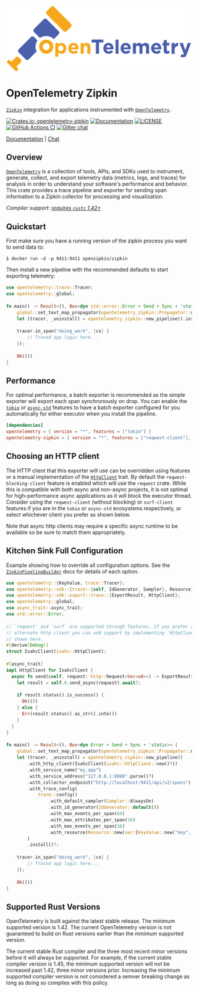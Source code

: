 ![OpenTelemetry — An observability framework for cloud-native software.][splash]

[splash]: https://raw.githubusercontent.com/open-telemetry/opentelemetry-rust/master/assets/logo-text.png

# OpenTelemetry Zipkin

[`Zipkin`] integration for applications instrumented with [`OpenTelemetry`].

[![Crates.io: opentelemetry-zipkin](https://img.shields.io/crates/v/opentelemetry-zipkin.svg)](https://crates.io/crates/opentelemetry-zipkin)
[![Documentation](https://docs.rs/opentelemetry-zipkin/badge.svg)](https://docs.rs/opentelemetry-zipkin)
[![LICENSE](https://img.shields.io/crates/l/opentelemetry-zipkin)](./LICENSE)
[![GitHub Actions CI](https://github.com/open-telemetry/opentelemetry-rust/workflows/CI/badge.svg)](https://github.com/open-telemetry/opentelemetry-rust/actions?query=workflow%3ACI+branch%3Amaster)
[![Gitter chat](https://img.shields.io/badge/gitter-join%20chat%20%E2%86%92-brightgreen.svg)](https://gitter.im/open-telemetry/opentelemetry-rust)

[Documentation](https://docs.rs/opentelemetry-zipkin) |
[Chat](https://gitter.im/open-telemetry/opentelemetry-rust)

## Overview

[`OpenTelemetry`] is a collection of tools, APIs, and SDKs used to instrument,
generate, collect, and export telemetry data (metrics, logs, and traces) for
analysis in order to understand your software's performance and behavior. This
crate provides a trace pipeline and exporter for sending span information to a
Zipkin collector for processing and visualization.

*Compiler support: [requires `rustc` 1.42+][msrv]*

[`Zipkin`]: https://zipkin.io/
[`OpenTelemetry`]: https://crates.io/crates/opentelemetry
[msrv]: #supported-rust-versions

## Quickstart

First make sure you have a running version of the zipkin process you want to
send data to:

```shell
$ docker run -d -p 9411:9411 openzipkin/zipkin
```

Then install a new pipeline with the recommended defaults to start exporting
telemetry:

```rust
use opentelemetry::trace::Tracer;
use opentelemetry::global;

fn main() -> Result<(), Box<dyn std::error::Error + Send + Sync + 'static>> {
    global::set_text_map_propagator(opentelemetry_zipkin::Propagator::new());
    let (tracer, _uninstall) = opentelemetry_zipkin::new_pipeline().install()?;

    tracer.in_span("doing_work", |cx| {
        // Traced app logic here...
    });

    Ok(())
}
```

## Performance

For optimal performance, a batch exporter is recommended as the simple exporter
will export each span synchronously on drop. You can enable the [`tokio`] or
[`async-std`] features to have a batch exporter configured for you automatically
for either executor when you install the pipeline.

```toml
[dependencies]
opentelemetry = { version = "*", features = ["tokio"] }
opentelemetry-zipkin = { version = "*", features = ["reqwest-client"], default-features = false }
```

[`tokio`]: https://tokio.rs
[`async-std`]: https://async.rs

## Choosing an HTTP client

The HTTP client that this exporter will use can be overridden using features or
a manual implementation of the [`HttpClient`] trait. By default the
`reqwest-blocking-client` feature is enabled which will use the `reqwest` crate.
While this is compatible with both async and non-async projects, it is not
optimal for high-performance async applications as it will block the executor
thread. Consider using the `reqwest-client` (without blocking) or `surf-client`
features if you are in the `tokio` or `async-std` ecosystems respectively, or
select whichever client you prefer as shown below.

Note that async http clients may require a specific async runtime to be
available so be sure to match them appropriately.

[`HttpClient`]: https://docs.rs/opentelemetry/0.10/opentelemetry/exporter/trace/trait.HttpClient.html

## Kitchen Sink Full Configuration

Example showing how to override all configuration options. See the
[`ZipkinPipelineBuilder`] docs for details of each option.

[`ZipkinPipelineBuilder`]: struct.ZipkinPipelineBuilder.html

```rust
use opentelemetry::{KeyValue, trace::Tracer};
use opentelemetry::sdk::{trace::{self, IdGenerator, Sampler}, Resource};
use opentelemetry::sdk::export::trace::{ExportResult, HttpClient};
use opentelemetry::global;
use async_trait::async_trait;
use std::error::Error;

// `reqwest` and `surf` are supported through features, if you prefer an
// alternate http client you can add support by implementing `HttpClient` as
// shown here.
#[derive(Debug)]
struct IsahcClient(isahc::HttpClient);

#[async_trait]
impl HttpClient for IsahcClient {
  async fn send(&self, request: http::Request<Vec<u8>>) -> ExportResult {
    let result = self.0.send_async(request).await?;

    if result.status().is_success() {
      Ok(())
    } else {
      Err(result.status().as_str().into())
    }
  }
}

fn main() -> Result<(), Box<dyn Error + Send + Sync + 'static>> {
    global::set_text_map_propagator(opentelemetry_zipkin::Propagator::new());
    let (tracer, _uninstall) = opentelemetry_zipkin::new_pipeline()
        .with_http_client(IsahcClient(isahc::HttpClient::new()?))
        .with_service_name("my_app")
        .with_service_address("127.0.0.1:8080".parse()?)
        .with_collector_endpoint("http://localhost:9411/api/v2/spans")
        .with_trace_config(
            trace::config()
                .with_default_sampler(Sampler::AlwaysOn)
                .with_id_generator(IdGenerator::default())
                .with_max_events_per_span(64)
                .with_max_attributes_per_span(16)
                .with_max_events_per_span(16)
                .with_resource(Resource::new(vec![KeyValue::new("key", "value")])),
        )
        .install()?;

    tracer.in_span("doing_work", |cx| {
        // Traced app logic here...
    });

    Ok(())
}
```

## Supported Rust Versions

OpenTelemetry is built against the latest stable release. The minimum supported
version is 1.42. The current OpenTelemetry version is not guaranteed to build on
Rust versions earlier than the minimum supported version.

The current stable Rust compiler and the three most recent minor versions before
it will always be supported. For example, if the current stable compiler version
is 1.45, the minimum supported version will not be increased past 1.42, three
minor versions prior. Increasing the minimum supported compiler version is not
considered a semver breaking change as long as doing so complies with this
policy.
